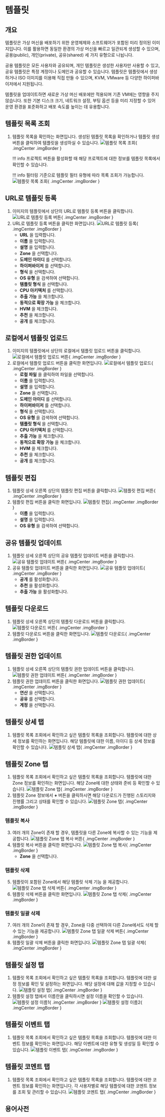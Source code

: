 
# 템플릿

## 개요
템플릿은 가상 머신을 배포하기 위한 운영체제와 소프트웨어가 포함된 미리 정의된 이미지입니다.
이를 활용하면 동일한 환경의 가상 머신을 빠르고 일관되게 생성할 수 있으며, 공용(public), 개인(private), 공유(shared) 세 가지 유형으로 나뉩니다.

공용 템플릿은 모든 사용자와 공유되며, 개인 템플릿은 생성한 사용자만 사용할 수 있고, 공유 템플릿은 특정 계정이나 도메인과 공유할 수 있습니다.
템플릿은 템플릿에서 생성하거나 ISO 이미지를 이용해 직접 만들 수 있으며, KVM, VMware 등 다양한 하이퍼바이저에서 지원됩니다.

템플릿을 업데이트하면 새로운 가상 머신 배포에만 적용되며 기존 VM에는 영향을 주지 않습니다.
또한 기본 디스크 크기, 네트워크 설정, 부팅 옵션 등을 미리 지정할 수 있어 운영 환경을 표준화하고 배포 속도를 높이는 데 유용합니다.

## 템플릿 목록 조회
1. 템플릿 목록을 확인하는 화면입니다. 생성된 템플릿 목록을 확인하거나 템플릿 생성 버튼을 클릭하여 템플릿을 생성하실 수 있습니다.
    ![템플릿 목록 조회](../../assets/images/admin-guide/mold/image/template/template-dashboard.png){ .imgCenter .imgBorder }

    !!! info
        프로젝트 버튼을 활성화할 때 해당 프로젝트에 대한 정보를 템플릿 목록에서 확인할 수 있습니다.

    !!! info
        필터링 기준으로 템플릿 필터 유형에 따라 목록 조회가 가능합니다.
        ![템플릿 목록 조회](../../assets/images/admin-guide/mold/image/template/template-dashboard-filter.png){ .imgCenter .imgBorder }

## URL로 템플릿 등록
1. 이미지의 템플릿에서 상단의 URL로 템플릿 등록 버튼을 클릭합니다.
    ![URL로 템플릿 등록 버튼](../../assets/images/admin-guide/mold/image/template/template-url-register-01.png){ .imgCenter .imgBorder }
2. URL로 템플릿 등록 버튼을 클릭한 화면입니다.
    ![URL로 템플릿 등록](../../assets/images/admin-guide/mold/image/template/template-url-register-02.png){ .imgCenter .imgBorder }
    - **URL** 을 입력합니다.
    - **이름** 을 입력합니다.
    - **설명** 을 입력합니다.
    - **Zone** 을 선택합니다.
    - **도메인 아이디** 를 선택합니다.
    - **하이퍼바이저** 를 선택합니다.
    - **형식** 을 선택합니다.
    - **OS 유형** 을 검색하여 선택합니다.
    - **템플릿 형식** 을 선택합니다.
    - **CPU 아키텍처** 를 선택합니다.
    - **추출 가능** 을 체크합니다.
    - **동적으로 확장 가능** 을 체크합니다.
    - **HVM** 을 체크합니다.
    - **추천** 을 체크합니다.
    - **공개** 를 체크합니다.

## 로컬에서 템플릿 업로드
1. 이미지의 템플릿에서 상단의 로컬에서 템플릿 업로드 버튼을 클릭합니다.
    ![로컬에서 템플릿 업로드 버튼](../../assets/images/admin-guide/mold/image/template/template-local-upload-01.png){ .imgCenter .imgBorder }
2. 로컬에서 템플릿 업로드 버튼을 클릭한 화면입니다.
    ![로컬에서 템플릿 업로드](../../assets/images/admin-guide/mold/image/template/template-local-upload-02.png){ .imgCenter .imgBorder }
    - **로컬 파일** 을 클릭하여 파일을 선택합니다.
    - **이름** 을 입력합니다.
    - **설명** 을 입력합니다.
    - **Zone** 을 선택합니다.
    - **도메인 아이디** 를 선택합니다.
    - **하이퍼바이저** 를 선택합니다.
    - **형식** 을 선택합니다.
    - **OS 유형** 을 검색하여 선택합니다.
    - **템플릿 형식** 을 선택합니다.
    - **CPU 아키텍처** 를 선택합니다.
    - **추출 가능** 을 체크합니다.
    - **동적으로 확장 가능** 을 체크합니다.
    - **HVM** 을 체크합니다.
    - **추천** 을 체크합니다.
    - **공개** 를 체크합니다.

## 템플릿 편집
1. 템플릿 상세 오른쪽 상단의 템플릿 편집 버튼을 클릭합니다.
    ![템플릿 편집 버튼](../../assets/images/admin-guide/mold/image/template/template-update-01.png){ .imgCenter .imgBorder }
2. 템플릿 편집 버튼을 클릭한 화면입니다.
    ![템플릿 편집](../../assets/images/admin-guide/mold/image/template/template-update-02.png){ .imgCenter .imgBorder }
    - **이름** 을 입력합니다.
    - **설명** 을 입력합니다.
    - **OS 유형** 을 검색하여 선택합니다.

## 공유 템플릿 업데이트
1. 템플릿 상세 오른쪽 상단의 공유 템플릿 업데이트 버튼을 클릭합니다.
    ![공유 템플릿 업데이트 버튼](../../assets/images/admin-guide/mold/image/template/template-share-update-01.png){ .imgCenter .imgBorder }
2. 공유 템플릿 업데이트 버튼을 클릭한 화면입니다.
    ![공유 템플릿 업데이트](../../assets/images/admin-guide/mold/image/template/template-share-update-02.png){ .imgCenter .imgBorder }
    - **공개** 를 활성화합니다.
    - **추천** 을 활성화합니다.
    - **추출 가능** 을 활성화합니다.

## 템플릿 다운로드
1. 템플릿 상세 오른쪽 상단의 템플릿 다운로드 버튼을 클릭합니다.
    ![템플릿 다운로드 버튼](../../assets/images/admin-guide/mold/image/template/template-download-01.png){ .imgCenter .imgBorder }
2. 템플릿 다운로드 버튼을 클릭한 화면입니다.
    ![템플릿 다운로드](../../assets/images/admin-guide/mold/image/template/template-download-02.png){ .imgCenter .imgBorder }

## 템플릿 권한 업데이트
1. 템플릿 상세 오른쪽 상단의 템플릿 권한 업데이트 버튼을 클릭합니다.
    ![템플릿 권한 업데이트 버튼](../../assets/images/admin-guide/mold/image/template/template-authority-update-01.png){ .imgCenter .imgBorder }
2. 템플릿 권한 업데이트 버튼을 클릭한 화면입니다.
    ![템플릿 권한 업데이트](../../assets/images/admin-guide/mold/image/template/template-authority-update-02.png){ .imgCenter .imgBorder }
    - **연산** 을 선택합니다.
    - **공유** 를 선택합니다.
    - **계정** 을 선택합니다.

## 템플릿 상세 탭
1. 템플릿 목록 조회에서 확인하고 싶은 템플릿 목록을 조회합니다. 템플릿에 대한 상세 정보를 확인하는 화면입니다. 해당 템플릿에 대한 이름, 아이디 등 상세 정보를 확인할 수 있습니다.
    ![템플릿 상세 탭](../../assets/images/admin-guide/mold/image/template/template-info.png){ .imgCenter .imgBorder }

## 템플릿 Zone 탭
1. 템플릿 목록 조회에서 확인하고 싶은 템플릿 목록을 조회합니다. 템플릿에 대한 Zone 정보를 확인하는 화면입니다. 해당 Zone에 대한 상태와 준비 등 확인할 수 있습니다.
    ![템플릿 Zone 탭](../../assets/images/admin-guide/mold/image/template/template-zone-01.png){ .imgCenter .imgBorder }
2. 템플릿 Zone 정보에서 **+** 버튼을 클릭하시면 해당 다운로드가 진행된 스토리지와 진행률 그리고 상태를 확인할 수 있습니다.
    ![템플릿 Zone 탭](../../assets/images/admin-guide/mold/image/template/template-zone-02.png){ .imgCenter .imgBorder }

### 템플릿 복사
3. 여러 개의 Zone이 존재 할 경우, 템플릿을 다른 Zone에 복사할 수 있는 기능을 제공합니다.
    ![템플릿 Zone 탭 복사 버튼](../../assets/images/admin-guide/mold/image/template/template-zone-info-copy-01.png){ .imgCenter .imgBorder }
4. 템플릿 복사 버튼을 클릭한 화면입니다.
    ![템플릿 Zone 탭 복사](../../assets/images/admin-guide/mold/image/template/template-zone-info-copy-02.png){ .imgCenter .imgBorder }
    - **Zone** 을 선택합니다.

### 템플릿 삭제
5. 템플릿이 포함된 Zone에서 해당 템플릿 삭제 기능 을 제공합니다.
    ![템플릿 Zone 탭 삭제 버튼](../../assets/images/admin-guide/mold/image/template/template-zone-info-delete-01.png){ .imgCenter .imgBorder }
6. 템플릿 삭제 버튼을 클릭한 화면입니다.
    ![템플릿 Zone 탭 삭제](../../assets/images/admin-guide/mold/image/template/template-zone-info-delete-02.png){ .imgCenter .imgBorder }

### 템플릿 일괄 삭제
7. 여러 개의 Zone이 존재 할 경우, Zone을 다중 선택하여 다른 Zone에서도 삭제 할 수 있는 기능을 제공합니다.
    ![템플릿 Zone 탭 일괄 삭제 버튼](../../assets/images/admin-guide/mold/image/template/template-zone-info-all-delete-01.png){ .imgCenter .imgBorder }
8. 템플릿 일괄 삭제 버튼을 클릭한 화면입니다.
    ![템플릿 Zone 탭 일괄 삭제](../../assets/images/admin-guide/mold/image/template/template-zone-info-all-delete-02.png){ .imgCenter .imgBorder }

## 템플릿 설정 탭
1. 템플릿 목록 조회에서 확인하고 싶은 템플릿 목록을 조회합니다. 템플릿에 대한 설정 정보를 확인 및 설정하는 화면입니다. 해당 설정에 대해 값을 지정할 수 있습니다.
    ![템플릿 설정 탭](../../assets/images/admin-guide/mold/image/template/template-setting-01.png){ .imgCenter .imgBorder }
2. 템플릿 설정 탭에서 이름란을 클릭하시면 설정 이름을 확인할 수 있습니다.
    ![템플릿 설정 이름1](../../assets/images/admin-guide/mold/image/template/template-setting-name-01.png){ .imgCenter .imgBorder }
    ![템플릿 설정 이름2](../../assets/images/admin-guide/mold/image/template/template-setting-name-02.png){ .imgCenter .imgBorder }

## 템플릿 이벤트 탭
1. 템플릿 목록 조회에서 확인하고 싶은 템플릿 목록을 조회합니다. 템플릿에 대한 이벤트 정보를 확인하는 화면입니다. 해당 이벤트에 대한 유형 및 생성일 등 확인할 수 있습니다.
    ![템플릿 이벤트 탭](../../assets/images/admin-guide/mold/image/template/template-event.png){ .imgCenter .imgBorder }

## 템플릿 코멘트 탭
1. 템플릿 목록 조회에서 확인하고 싶은 템플릿 목록을 조회합니다. 템플릿에 대한 코멘트 정보를 확인하는 화면입니다. 각 사용자별로 해당 템플릿에 대한 코멘트 정보를 조회 및 관리할 수 있습니다.
    ![템플릿 코멘트 탭](../../assets/images/admin-guide/mold/image/template/template-coment.png){ .imgCenter .imgBorder }

## 용어사전
